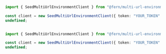 ```typescript
import { SeedMultiUrlEnvironmentClient } from "@fern/multi-url-environment";

const client = new SeedMultiUrlEnvironmentClient({ token: "YOUR_TOKEN" });
undefined;
 
```                        


```typescript
import { SeedMultiUrlEnvironmentClient } from "@fern/multi-url-environment";

const client = new SeedMultiUrlEnvironmentClient({ token: "YOUR_TOKEN" });
undefined;
 
```                        


